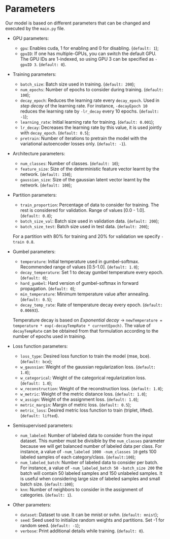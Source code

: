 <a name="Parameters"></a>
# Parameters

Our model is based on different parameters that can be changed and executed by the `main.py` file.

* GPU parameters:

  * `gpu`: Enables cuda, 1 for enabling and 0 for disabling. (`default: 1`);
  * `gpuID`: If one has multiple-GPUs, you can switch the default GPU. The GPU IDs are 1-indexed, so using GPU 3 can be specified as `-gpuID 3`. (`default: 0`).


* Training parameters:
  * `batch_size`: Batch size used in training. (`default: 200`);
  * `num_epochs`: Number of epochs to consider during training. (`default: 100`);
  * `decay_epoch`: Reduces the learning rate every `decay_epoch`. Used in *step decay* of the learning rate. For instance, `-decayEpoch 10` reduces the learning rate by `-lr_decay` every 10 epochs. (`default: -1`);
  * `learning_rate`: Initial learning rate for training. (`default: 0.001`);
  * `lr_decay`: Decreases the learning rate by this value, it is used jointly with `decay_epoch`. (`default: 0.5`);
  * `pretrain`: Number of iterations to pretrain the model with the variational autoencoder losses only. (`default: -1`).


* Architecture parameters:

  * `num_classes`: Number of classes. (`default: 10`);
  * `feature_size`: Size of the deterministic feature vector learnt by the network. (`default: 150`);
  * `gaussian_size`: Size of the gaussian latent vector learnt by the network. (`default: 100`);


* Partition parameters:

  * `train_proportion`: Percentage of data to consider for training. The rest is considered for validation. Range of values [0.0 - 1.0]. (`default: 0.8`);
  * `batch_size_val`: Batch size used in validation data. (`default: 200`);
  * `batch_size_test`: Batch size used in test data. (`default: 200`);

  For a partition with 80% for training and 20% for validation we specify `-train 0.8`.


* Gumbel parameters:

  * `temperature`: Initial temperature used in gumbel-softmax. Recommended range of values [0.5-1.0]. (`default: 1.0`);
  * `decay_temperature`: Set 1 to decay gumbel temperature every epoch. (`default: 0`);
  * `hard_gumbel`: Hard version of gumbel-softmax in forward propagation. (`default: 0`);
  * `min_temperature`: Minimum temperature value after annealing. (`default: 0.5`);
  * `decay_temp_rate`: Rate of temperature decay every epoch. (`default: 0.00693`).

  Temperature decay is based on *Exponential decay* -> ``newTemperature = temperature * exp(-decayTempRate * currentEpoch)``. The value of `decayTempRate` can be obtained from that formulation according to the number of epochs used in training.

* Loss function parameters:

  * `loss_type`: Desired loss function to train the model (mse, bce). (`default: bce`);
  * `w_gaussian`: Weight of the gaussian regularization loss. (`default: 1.0`);
  * `w_categorical`: Weight of the categorical regularization loss. (`default: 1.0`);
  * `w_reconstruction`: Weight of the reconstruction loss. (`default: 1.0`);
  * `w_metric`: Weight of the metric distance loss. (`default: 1.0`);
  * `w_assign`: Weight of the assignment loss. (`default: 1.0`);
  * `metric_margin`: Margin of metric loss. (`default: 0.5`);
  * `metric_loss`: Desired metric loss function to train (triplet, lifted). (`default: lifted`).


* Semisupervised parameters:

  * `num_labeled`: Number of labeled data to consider from the input dataset. This number must be divisible by the `num_classes` parameter because we will get balanced number of labeled data per class. For instance, a value of `-num_labeled 1000 -num_classes 10` gets 100 labeled samples of each category/class. (`default:100`);
  * `num_labeled_batch`: Number of labeled data to consider per batch. For instance, a value of `-num_labeled_batch 50 -batch_size 200` the batch will contain 50 labeled samples and 150 unlabeled samples. It is useful when considering large size of labeled samples and small batch size. (`default:100`);
  * `knn`: Number of neighbors to consider in the assignment of categories. (`default: 1`).


* Other parameters:

  * `dataset`: Dataset to use. It can be mnist or svhn. (`default: mnist`);
  * `seed`: Seed used to initialize random weights and partitions. Set -1 for random seed. (`default: -1`);
  * `verbose`: Print additional details while training. (`default: 0`).

